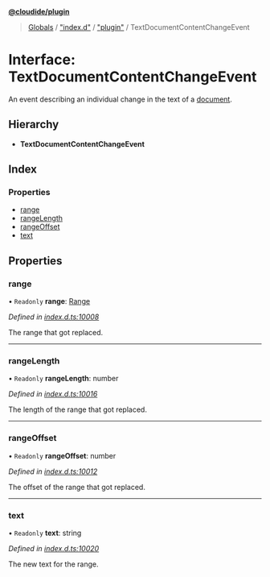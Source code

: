 **[@cloudide/plugin](../README.md)**

> [Globals](../README.md) / ["index.d"](../modules/_index_d_.md) / ["plugin"](../modules/_index_d_._plugin_.md) / TextDocumentContentChangeEvent

# Interface: TextDocumentContentChangeEvent

An event describing an individual change in the text of a [document](#TextDocument).

## Hierarchy

* **TextDocumentContentChangeEvent**

## Index

### Properties

* [range](_index_d_._plugin_.textdocumentcontentchangeevent.md#range)
* [rangeLength](_index_d_._plugin_.textdocumentcontentchangeevent.md#rangelength)
* [rangeOffset](_index_d_._plugin_.textdocumentcontentchangeevent.md#rangeoffset)
* [text](_index_d_._plugin_.textdocumentcontentchangeevent.md#text)

## Properties

### range

• `Readonly` **range**: [Range](../classes/_index_d_._plugin_.range.md)

*Defined in [index.d.ts:10008](https://github.com/shuyaqian/cloudide-plugin-api/blob/6d83fa1/index.d.ts#L10008)*

The range that got replaced.

___

### rangeLength

• `Readonly` **rangeLength**: number

*Defined in [index.d.ts:10016](https://github.com/shuyaqian/cloudide-plugin-api/blob/6d83fa1/index.d.ts#L10016)*

The length of the range that got replaced.

___

### rangeOffset

• `Readonly` **rangeOffset**: number

*Defined in [index.d.ts:10012](https://github.com/shuyaqian/cloudide-plugin-api/blob/6d83fa1/index.d.ts#L10012)*

The offset of the range that got replaced.

___

### text

• `Readonly` **text**: string

*Defined in [index.d.ts:10020](https://github.com/shuyaqian/cloudide-plugin-api/blob/6d83fa1/index.d.ts#L10020)*

The new text for the range.
